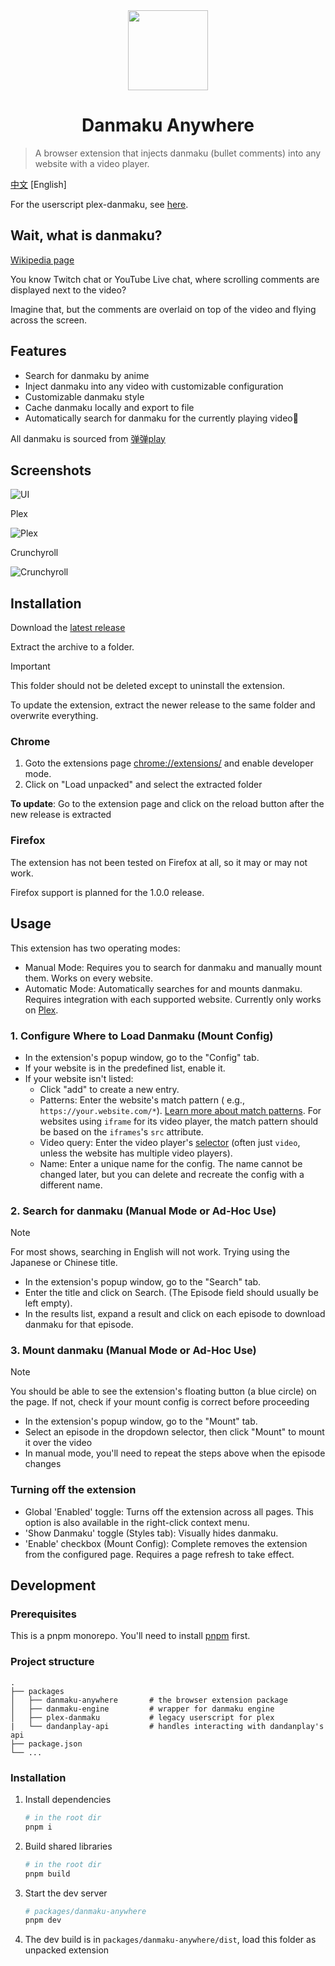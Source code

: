 <div align="center">
  <img width="128" height="128" src="./assets/logo.png">
  <h1>
    Danmaku Anywhere
  </h1>
</div>

> A browser extension that injects danmaku (bullet comments) into any website with a video player.

[中文](./README.md) [English]

For the userscript plex-danmaku, see [here](./packages/plex-danmaku).

## Wait, what is danmaku?

[Wikipedia page](https://en.wikipedia.org/wiki/Danmaku_subtitling)

You know Twitch chat or YouTube Live chat, where scrolling comments are displayed next to the video?

Imagine that, but the comments are overlaid on top of the video and flying across the screen.

## Features

- Search for danmaku by anime
- Inject danmaku into any video with customizable configuration
- Customizable danmaku style
- Cache danmaku locally and export to file
- Automatically search for danmaku for the currently playing video🚧

All danmaku is sourced from [弹弹play](https://www.dandanplay.com/)

## Screenshots

![UI](./assets/ui_tour.gif)

Plex

![Plex](./assets/danmaku_plex.png)

Crunchyroll

![Crunchyroll](./assets/danmaku_crunchyroll.png)

## Installation

Download the [latest release](https://github.com/Mr-Quin/danmaku-anywhere/releases/latest)

Extract the archive to a folder.

> [!IMPORTANT]
> This folder should not be deleted except to uninstall the extension.

To update the extension, extract the newer release to the same folder and overwrite everything.

### Chrome

1. Goto the extensions page [chrome://extensions/](chrome://extensions/) and enable developer mode.
2. Click on "Load unpacked" and select the extracted folder

**To update**: Go to the extension page and click on the reload button after the new release is extracted

### Firefox

The extension has not been tested on Firefox at all, so it may or may not work.

Firefox support is planned for the 1.0.0 release.

## Usage

This extension has two operating modes:

- Manual Mode: Requires you to search for danmaku and manually mount them. Works on every website.
- Automatic Mode: Automatically searches for and mounts danmaku. Requires integration with each supported website.
  Currently only works on [Plex](https://www.plex.tv/).

### 1. Configure Where to Load Danmaku (Mount Config)

- In the extension's popup window, go to the "Config" tab.
- If your website is in the predefined list, enable it.
- If your website isn't listed:
  - Click "add" to create a new entry.
  - Patterns: Enter the website's match pattern (
    e.g., `https://your.website.com/*`). [Learn more about match patterns](https://developer.mozilla.org/en-US/docs/Mozilla/Add-ons/WebExtensions/Match_patterns).
    For websites using `iframe` for its video player, the match pattern should be based on the `iframes`'s `src`
    attribute.
  - Video query: Enter the video
    player's [selector](https://developer.mozilla.org/en-US/docs/Web/API/Document/querySelector) (often just `video`,
    unless the website has multiple video players).
  - Name: Enter a unique name for the config. The name cannot be changed later, but you can delete and recreate the
    config with a different name.

### 2. Search for danmaku (Manual Mode or Ad-Hoc Use)

> [!NOTE]
> For most shows, searching in English will not work. Trying using the Japanese or Chinese title.

- In the extension's popup window, go to the "Search" tab.
- Enter the title and click on Search. (The Episode field should usually be left empty).
- In the results list, expand a result and click on each episode to download danmaku for that episode.

### 3. Mount danmaku (Manual Mode or Ad-Hoc Use)

> [!NOTE]
> You should be able to see the extension's floating button (a blue circle) on the page. If not, check if your mount config is correct before proceeding

- In the extension's popup window, go to the "Mount" tab.
- Select an episode in the dropdown selector, then click "Mount" to mount it over the video
- In manual mode, you'll need to repeat the steps above when the episode changes

### Turning off the extension

- Global 'Enabled' toggle: Turns off the extension across all pages. This option is also available in the right-click
  context menu.
- 'Show Danmaku' toggle (Styles tab): Visually hides danmaku.
- 'Enable' checkbox (Mount Config): Complete removes the extension from the configured page. Requires a page refresh to
  take effect.

## Development

### Prerequisites

This is a pnpm monorepo. You'll need to install [pnpm](https://pnpm.io/installation) first.

### Project structure

```
.
├── packages
│   ├── danmaku-anywhere       # the browser extension package
│   ├── danmaku-engine         # wrapper for danmaku engine
│   ├── plex-danmaku           # legacy userscript for plex
|   └── dandanplay-api         # handles interacting with dandanplay's api
├── package.json
└── ...
```

### Installation

1. Install dependencies

   ```bash
   # in the root dir
   pnpm i
   ```

2. Build shared libraries

   ```bash
   # in the root dir
   pnpm build
   ```

3. Start the dev server

   ```bash
   # packages/danmaku-anywhere
   pnpm dev
   ```

4. The dev build is in `packages/danmaku-anywhere/dist`, load this folder as unpacked extension
